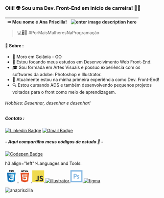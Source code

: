 ### **Oiii!** 👽 Sou uma Dev. Front-End em início de carreira! 👩‍💻
|♒ Meu nome é Ana Priscilla!      |![enter image description here](https://64.media.tumblr.com/229d7dae6fe1224d918905f488280fb5/8586a91fdfe89f5a-35/s500x750/716cc8fdf95ada51f0c772d91c7802cd115d19bd.png)|
|--|--|

>💻🖥📱 #PorMaisMulheresNaProgramação 

#### 💬 **Sobre :** 
- 📍 Moro em Goiânia - GO
- 🦏 Estou focando meus estudos em Desenvolvimento Web Front-End.
- 🎓 Sou formada em Artes Visuais e possuo experiência com os softwares da adobe: Photoshop e Illustrator. 
- 🥰 Atualmente estou na minha primeira experiência como Dev. Front-End!
- 🔍 Estou cursando ADS e também desenvolvendo pequenos projetos voltados para o front como meio de aprendizagem.

###### Hobbies: Desenhar, desenhar e desenhar!

##### Contato :
  [![Linkedin Badge](https://img.shields.io/badge/-LinkedIn-blue?style=flat-square&logo=Linkedin&logoColor=white&link=https://www.linkedin.com/in/anapriscilla/)](https://www.linkedin.com/in/anapriscilla/) [![Gmail Badge](https://img.shields.io/badge/-Gmail-c14438?style=flat-square&logo=Gmail&logoColor=white&link=mailto:web.anapriscilla@gmail.com)](mailto:web.anapriscilla@gmail.com) 

##### - Aqui compartilho meus códigos de estudo 🧡 - 
  [![Codepen Badge](https://img.shields.io/badge/-CodePen-black?style=flat-square&logo=Codepen&logoColor=white&link=https://www.codepen.io/AnaPriscilla/)](https://codepen.io/AnaPriscilla) 

  

h3 align="left">Languages and Tools:</h3>
<p align="left"> <a href="https://www.w3schools.com/css/" target="_blank"> <img src="https://raw.githubusercontent.com/devicons/devicon/master/icons/css3/css3-original-wordmark.svg" alt="css3" width="40" height="40"/> <a href="https://www.w3.org/html/" target="_blank"> <img src="https://raw.githubusercontent.com/devicons/devicon/master/icons/html5/html5-original-wordmark.svg" alt="html5" width="40" height="40"/> </a>  <a href="https://developer.mozilla.org/en-US/docs/Web/JavaScript" target="_blank"> <img src="https://raw.githubusercontent.com/devicons/devicon/master/icons/javascript/javascript-original.svg" alt="javascript" width="40" height="40"/> </a><a href="https://www.adobe.com/in/products/illustrator.html" target="_blank"> <img src="https://www.vectorlogo.zone/logos/adobe_illustrator/adobe_illustrator-icon.svg" alt="illustrator" width="40" height="40"/> </a> <a href="https://www.photoshop.com/en" target="_blank"> <img src="https://raw.githubusercontent.com/devicons/devicon/master/icons/photoshop/photoshop-line.svg" alt="photoshop" width="40" height="40"/> </a>  </a> <a href="https://www.figma.com/" target="_blank"> <img src="https://www.vectorlogo.zone/logos/figma/figma-icon.svg" alt="figma" width="40" height="40"/> </a></p> <p><img align="left" src="https://github-readme-stats.vercel.app/api/top-langs?username=anapriscilla&show_icons=true&locale=en&layout=compact" alt="anapriscilla" />
